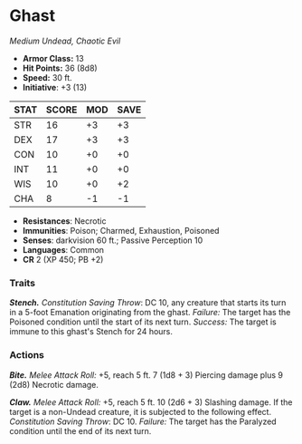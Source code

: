 # Ghast

*Medium Undead, Chaotic Evil*

- **Armor Class:** 13
- **Hit Points:** 36 (8d8)
- **Speed:** 30 ft.
- **Initiative**: +3 (13)

|STAT|SCORE|MOD|SAVE|
| --- | --- | --- | ---- |
| STR | 16 | +3 | +3 |
| DEX | 17 | +3 | +3 |
| CON | 10 | +0 | +0 |
| INT | 11 | +0 | +0 |
| WIS | 10 | +0 | +2 |
| CHA | 8 | -1 | -1 |

- **Resistances**: Necrotic
- **Immunities**: Poison; Charmed, Exhaustion, Poisoned
- **Senses**: darkvision 60 ft.; Passive Perception 10
- **Languages**: Common
- **CR** 2 (XP 450; PB +2)

### Traits

***Stench.*** *Constitution Saving Throw*: DC 10, any creature that starts its turn in a 5-foot Emanation originating from the ghast. *Failure:*  The target has the Poisoned condition until the start of its next turn. *Success:*  The target is immune to this ghast's Stench for 24 hours.


### Actions

***Bite.*** *Melee Attack Roll:* +5, reach 5 ft. 7 (1d8 + 3) Piercing damage plus 9 (2d8) Necrotic damage.

***Claw.*** *Melee Attack Roll:* +5, reach 5 ft. 10 (2d6 + 3) Slashing damage. If the target is a non-Undead creature, it is subjected to the following effect. *Constitution Saving Throw*: DC 10. *Failure:*  The target has the Paralyzed condition until the end of its next turn.
